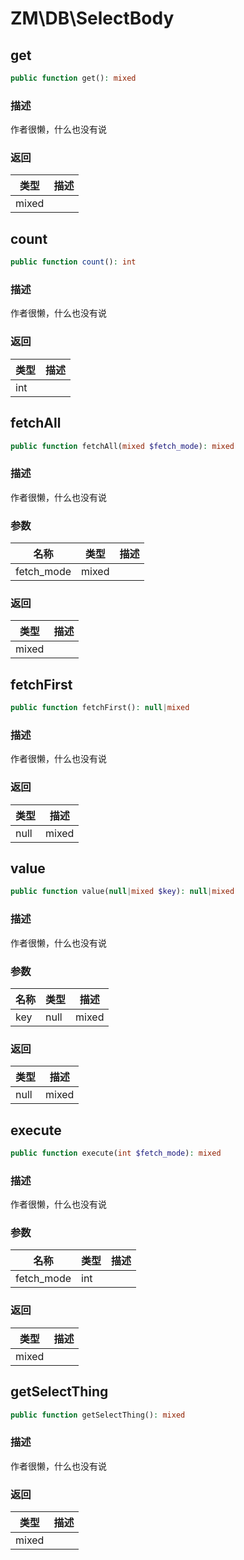# ZM\DB\SelectBody

## get

```php
public function get(): mixed
```

### 描述

作者很懒，什么也没有说

### 返回

| 类型 | 描述 |
| ---- | ----------- |
| mixed |  |


## count

```php
public function count(): int
```

### 描述

作者很懒，什么也没有说

### 返回

| 类型 | 描述 |
| ---- | ----------- |
| int |  |


## fetchAll

```php
public function fetchAll(mixed $fetch_mode): mixed
```

### 描述

作者很懒，什么也没有说

### 参数

| 名称 | 类型 | 描述 |
| -------- | ---- | ----------- |
| fetch_mode | mixed |  |

### 返回

| 类型 | 描述 |
| ---- | ----------- |
| mixed |  |


## fetchFirst

```php
public function fetchFirst(): null|mixed
```

### 描述

作者很懒，什么也没有说

### 返回

| 类型 | 描述 |
| ---- | ----------- |
| null|mixed |  |


## value

```php
public function value(null|mixed $key): null|mixed
```

### 描述

作者很懒，什么也没有说

### 参数

| 名称 | 类型 | 描述 |
| -------- | ---- | ----------- |
| key | null|mixed |  |

### 返回

| 类型 | 描述 |
| ---- | ----------- |
| null|mixed |  |


## execute

```php
public function execute(int $fetch_mode): mixed
```

### 描述

作者很懒，什么也没有说

### 参数

| 名称 | 类型 | 描述 |
| -------- | ---- | ----------- |
| fetch_mode | int |  |

### 返回

| 类型 | 描述 |
| ---- | ----------- |
| mixed |  |


## getSelectThing

```php
public function getSelectThing(): mixed
```

### 描述

作者很懒，什么也没有说

### 返回

| 类型 | 描述 |
| ---- | ----------- |
| mixed |  |

